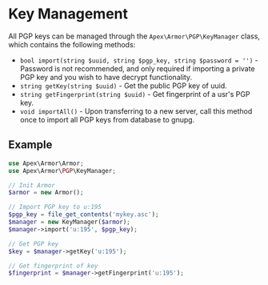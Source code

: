 
# Key Management

All PGP keys can be managed through the `Apex\Armor\PGP\KeyManager` class, which contains the following methods:

* `bool import(string $uuid, string $pgp_key, string $password = '')` - Password is not recommended, and only required if importing a private PGP key and you wish to have decrypt functionality.
* `string getKey(string $uuid)` - Get the public PGP key of uuid.
* `string getFingerprint(string $uuid)` - Get fingerprint of a usr's PGP key.
* `void importAll()` - Upon transferring to a new server, call this method once to import all PGP keys from database to gnupg.


## Example

~~~php
use Apex\Armor\Armor;
use Apex\Armor\PGP\KeyManager;

// Init Armor
$armor = new Armor();

// Import PGP key to u:195
$pgp_key = file_get_contents('mykey.asc');
$manager = new KeyManager($armor);
$manager->import('u:195', $pgp_key);

// Get PGP key
$key = $manager->getKey('u:195');

// Get fingerprint of key
$fingerprint = $manager->getFingerprint('u:195');
~~~





